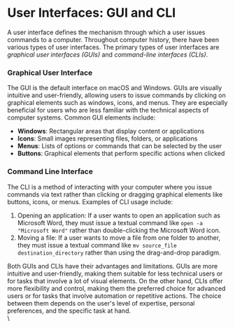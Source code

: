 # User Interfaces: GUI and CLI

A user interface defines the mechanism through which a user issues commands to a computer. Throughout computer history, there have been various types of user interfaces. The primary types of user interfaces are _graphical user interfaces (GUIs)_ and _command-line interfaces (CLIs)_.

### Graphical User Interface

The GUI is the default interface on macOS and Windows. GUIs are visually intuitive and user-friendly, allowing users to issue commands by clicking on graphical elements such as windows, icons, and menus. They are especially beneficial for users who are less familiar with the technical aspects of computer systems. Common GUI elements include:

* **Windows**: Rectangular areas that display content or applications
* **Icons**: Small images representing files, folders, or applications
* **Menus**: Lists of options or commands that can be selected by the user
* **Buttons**: Graphical elements that perform specific actions when clicked

### Command Line Interface

The CLI is a method of interacting with your computer where you issue commands via text rather than clicking or dragging graphical elements like buttons, icons, or menus. Examples of CLI usage include:

1. Opening an application: If a user wants to open an application such as Microsoft Word, they must issue a textual command like `open -a "Microsoft Word"` rather than double-clicking the Microsoft Word icon.
2. Moving a file: If a user wants to move a file from one folder to another, they must issue a textual command like `mv source_file destination_directory` rather than using the drag-and-drop paradigm.&#x20;

Both GUIs and CLIs have their advantages and limitations. GUIs are more intuitive and user-friendly, making them suitable for less technical users or for tasks that involve a lot of visual elements. On the other hand, CLIs offer more flexibility and control, making them the preferred choice for advanced users or for tasks that involve automation or repetitive actions. The choice between them depends on the user's level of expertise, personal preferences, and the specific task at hand.\
\
